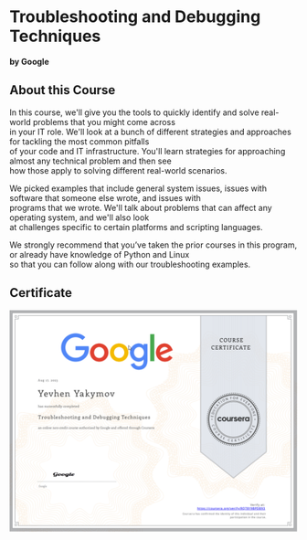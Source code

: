 # Troubleshooting and Debugging Techniques

**by Google**

## About this Course

In this course, we'll give you the tools to quickly identify and solve real-world problems that you might come across\
in your IT role. We'll look at a bunch of different strategies and approaches for tackling the most common pitfalls\
of your code and IT infrastructure. You'll learn strategies for approaching almost any technical problem and then see\
how those apply to solving different real-world scenarios.

We picked examples that include general system issues, issues with software that someone else wrote, and issues with\
programs that we wrote. We'll talk about problems that can affect any operating system, and we'll also look\
at challenges specific to certain platforms and scripting languages.

We strongly recommend that you’ve taken the prior courses in this program, or already have knowledge of Python and Linux\
so that you can follow along with our troubleshooting examples.

## Certificate

![Coursera_RQ78Y9BPDB93](Coursera_RQ78Y9BPDB93.png)